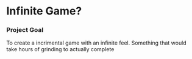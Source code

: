 # Infinite Game?

### Project Goal
To create a incrimental game with an infinite feel. Something that would take hours of grinding to actually complete